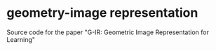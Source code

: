 # geometry-image representation
Source code for the paper "G-IR: Geometric Image Representation for Learning"

